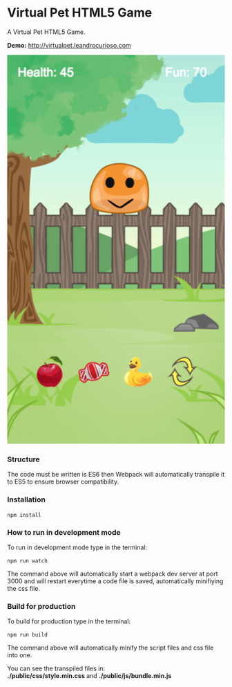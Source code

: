 # Virtual Pet HTML5 Game

A Virtual Pet HTML5 Game.

**Demo:** http://virtualpet.leandrocurioso.com

![alt Demo](https://raw.githubusercontent.com/leandrocurioso/virtual-pet-html5-game/master/demo.png)

### Structure
The code must be written is ES6 then Webpack will automatically transpile it to ES5 to ensure browser compatibility.

### Installation
````
npm install
````

### How to run in development mode

To run in development mode type in the terminal:
````
npm run watch
````
The command above will automatically start a webpack dev server at port 3000 and will restart everytime a code file is saved, automatically minifiying the css file.

### Build for production

To build for production type in the terminal:
````
npm run build
````
The command above will automatically minify the script files and css file into one. 

You can see the transpiled files in: 
<br/>
**./public/css/style.min.css** and **./public/js/bundle.min.js**

